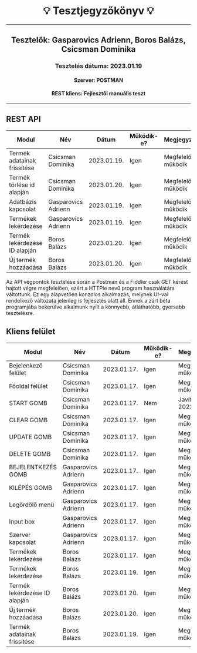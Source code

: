 <h1 align= "center">💡️ Tesztjegyzőkönyv 💡️</h1>
<hr>
<h2 align= "center"> Tesztelők: Gasparovics Adrienn, Boros Balázs, Csicsman Dominika</h2>
<h3 align= "center"> Tesztelés dátuma: 2023.01.19 </h3>
<h4 align= "center"> Szerver: POSTMAN  </h3>
<h4 align= "center"> REST kliens: Fejlesztői manuális teszt  </h3>
<hr>

## REST API

| Modul | Név | Dátum | Működik-e? | Megjegyzés |
|-------|------|------|--------------------------|-----------|
|Termék adatainak frissítése|Csicsman Dominika|2023.01.19.|Igen|Megfelelően működik|
|Termék törlése id alapján|Csicsman Dominika|2023.01.20.|Igen|Megfelelően működik|
|Adatbázis kapcsolat|Gasparovics Adrienn|2023.01.19.|Igen|Megfelelően működik|
|Termékek lekérdezése|Gasparovics Adrienn|2023.01.19.|Igen|Megfelelően működik|
|Termék lekérdezése ID alapján|Boros Balázs|2023.01.20.|Igen|Megfelelően működik|
|Új termék hozzáadása|Boros Balázs|2023.01.20.|Igen|Megfelelően működik|

Az API végpontok tesztelése során a Postman és a Fiddler csak GET kérést hajtott végre megfelelően, ezért a HTTPie nevű program használatára váltottunk. Ez egy alapvetően konzolos alkalmazás, melynek UI-val rendelkező változata jelenleg is fejlesztés alatt áll. Ennek a zárt béta programjába bekerülve alkalmunk nyílt a könnyebb, átláthatóbb, gyorsabb tesztelésre.

## Kliens felület

| Modul | Név | Dátum | Működik-e? | Megjegyzés |
|-------|------|------|--------------------------|-----------|
|Bejelenkező felület|Csicsman Dominika|2023.01.17.|Igen|Megfelelően működik|
|Főoldal felület|Csicsman Dominika|2023.01.17.|Igen|Megfelelően működik|
|START GOMB|Csicsman Dominika|2023.01.17.|Nem|Javítva: 2023.01.17.|
|CLEAR GOMB|Csicsman Dominika|2023.01.17.|Igen|Megfelelően működik|
|UPDATE GOMB|Csicsman Dominika|2023.01.17.|Igen|Megfelelően működik|
|DELETE GOMB|Csicsman Dominika|2023.01.17.|Igen|Megfelelően működik|
|BEJELENTKEZÉS GOMB|Gasparovics Adrienn|2023.01.17.|Igen|Megfelelően működik|
|KILÉPÉS GOMB|Gasparovics Adrienn|2023.01.17.|Igen|Megfelelően működik|
|Legördölő menü|Gasparovics Adrienn|2023.01.17.|Igen|Megfelelően működik|
|Input box|Gasparovics Adrienn|2023.01.17.|Igen|Megfelelően működik|
|Szerver kapcsolat|Gasparovics Adrienn|2023.01.17.|Igen|Megfelelően működik|
|Termékek lekérdezése|Boros Balázs|2023.01.17.|Igen|Megfelelően működik|
|Termékek lekérdezése|Boros Balázs|2023.01.19.|Igen|Megfelelően működik|
|Termék lekérdezése ID alapján|Boros Balázs|2023.01.20.|Igen|Megfelelően működik|
|Új termék hozzáadása|Boros Balázs|2023.01.20.|Igen|Megfelelően működik|
|Termék adatainak frissítése|Boros Balázs|2023.01.19.|Igen|Megfelelően működik|
